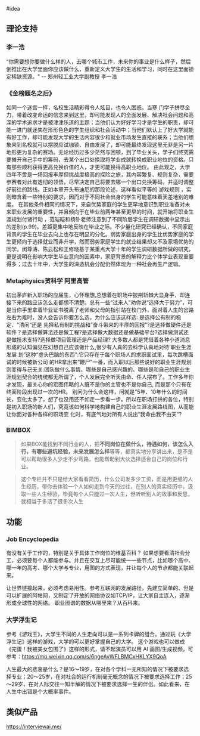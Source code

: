 #idea 
## 理论支持
### 李一浩

“你需要想你要做什么样的人，去哪个城市工作，未来你的事业是什么样子，然后倒推出在大学里面你应该做什么，重新定义大学生的生活和学习，同时在这里面锁定稀缺资源。" -- 郑州轻工业大学副教授 李一浩
### 《金榜题名之后》
如同一个迷宫一样，名校生活精彩得令人炫目，也令人困惑。当寒 门学子拼尽全力，带着改变命运的信念来到这里，却可能发现人的全面发展、解决社会问题和高深的学术追求才是被津津乐道的主题；当他们认为好好学习才是学生的职责，却可能一进门就迷失在形形色色的学生组织和社会活动中；当他们默认上了好大学就能有好工作，却可能发现大学的生活内容很少和就业市场发生直接的联系；当他们想象来到名校就可以摆脱应试枷锁、自由发展了，却可能最终发现这里无非是另一片地形更为复杂的赛场。无论经历过多少茫然与困顿，到了毕业关头，学子们终究需要摊开自己手中的筹码，去某个出口处换取将学业成就转换成职业地位的资格。只有那些顺利获得更高兑换价值的人，才更可能换得高职业地位。
由此观之，大学四年不啻是一场回报丰厚但挑战度极高的探险之旅，其内容繁复、规则复杂，需要参赛者对此有透彻的领悟，尽早决定自己将要去哪一个出口兑换筹码，并适时调整好前往的路线。正如本章开头布迪厄的那段论述，这样看似平等的 游戏规则 ，实则暗含着一些特别的要求，因而对于不同社会出身的学生可能意味着天差地别的难度。 在其他条件相同的情况下，来自优势家庭的学生更早地意识到职业准备对未来职业发展的重要性，并且倾向于在毕业前两年甚至更早的时间，就开始将职业生涯规划付诸行动 ，范皑皑和杨钋老师注意到了不同阶层学生在调研数据中显示出的差别(p.99)。差距更集中地反映在毕业之际。不少量化研究已经确认，不同家庭背景的学生在毕业去向上也存在明显的分化。弱势家庭出身的学生比优势家庭的学生更倾向于选择就业而非升学，然而弱势家庭学生的就业结果却又不及家境优势的同学。闵尊涛、陈云松和王修晓基于某重点大学十年的学生调研数据所做的研究，更是说明在影响大学生毕业意向的因素中，家庭背景的解释力比个体学业表现重要得多；过去十年中，大学生的深造机会分配仍然体现为一种社会再生产逻辑。
### Metaphysics贺科学 阿里高管
初出茅庐新入职场的应届生，心怀理想,总想着在职场中披荆斩棘大显身手，却连接下来的路应该怎么走都想不清楚。总有一些“过来人"劝你说“选择大于努力”，可是当你手里拿着毕业证书脱离了老师和父母的指引站在校门外，面对着人生的岔路左右为难时，没人会告诉你要怎么选，为什么应该这样选:
是选择公有制的稳定、“清闲”还是 先择私有制的挑战和”奋斗带来的丰厚的回报”?是选择做硬件还是软件？是选择做算法还是做工程?是选择做大数据还是做基础平台?选择做测试还是做技术支持?选择做项目管理还是产品经理?
大多数人都是凭借着各种小道消息形成的认知偏见在幻想自己应该做什么,很少有人真的去科学认真地对待‘职业生涯发展 划”这种“虚头巴脑的东西":它只存在于每个职场人的求职面试里，每次跳槽面试的时候被新公司 的HR拿出来“鞭尸”一番，而入职以后那些说好的职业生涯规划则变得与己无关:团队做什么事情、哪些是自己感兴趣的、哪些是和自己的职业生涯规划契合的统统都无所谓了，个人发展完全听天由命、任人摆布了。工作多年你才发现，最关心你的宏图伟略的人既不是你的主管也不是你自己, 而是那个只有在终面阶段出现过一次的HR。
别问为什么会这样，问就是"5年、10年什么的时间长，变化太多了，想了也没用还不如走一步看一步。所以在职场打拼的各位，特别是初入职场的新人们，究竟该如何科学地构建自己的职业生涯发展路线图，从而能让你面对各种各样的职场变 化时，有底气地对所有人说出“我命由我不由天“?
### BIMBOX
>如果BOX能找到不同行业的人，把**不同岗位在做什么，待遇如何，该怎么入行，有哪些避坑经验，未来发展怎么样**等等，都真实地分享讲出来，是不是可以帮助很多人少走不少弯路，也能帮助到大伙选择适合自己的岗位和行业。

>这个专栏并不只是给大家看看简历，什么公司发多少工资，而是用更细的人生经历，带你去体验一个人如何走到今天的过往，在别人的真实经历中，汲取一些人生经验，毕竟每个人只能过一次人生，但听听别人的故事和反思，就相当于多活了很多次人生

## 功能
### Job Encyclopedia
有没有关于工作的，特别是关于具体工作岗位的维基百科？
如果想要看清社会分工，必须要每个人都能参与。并且在交互上尽可能统一一些节点，比如哪个高中、哪一年的高考、哪个大学与专业，用图的方式表现，并让每个人的节点都能关联起来。

让世界链接起来，必须考虑易用性。参考互联网的发展路径，先建立简单的、但是可以扩展的阿帕网，又制定了开放的网络协议如TCP/IP，让大家自主连入，逐渐形成全球性的网络。
职业图谱的数据从哪里来？从百科来。

### 大学浮生记
参考《游戏王》，大学生不同的人生走向可以是一系列卡牌的组合。通过玩《大学浮生记》这样的游戏，大学的可以更好掌握自己的大学。
这个游戏也可以做成《完蛋！我被美女包围了》这样的形式，请不起演员可以用 AI 画图/生成视频，可参考：https://mp.weixin.qq.com/s/6ngeAvWFLBMCxHKLYX9QoA


人生最大的悲哀是什么？是16～19岁，在对各个学科一无所知的情况下被要求选择专业；20～25岁，在对社会的运行机制毫无概念的情况下被要求选择工作；25～29岁，在对人际交往一知半解的情况下被要求选择一生的伴侣。如此看来，在人生中出错是个大概率事件。
## 类似产品
https://interviewai.me/